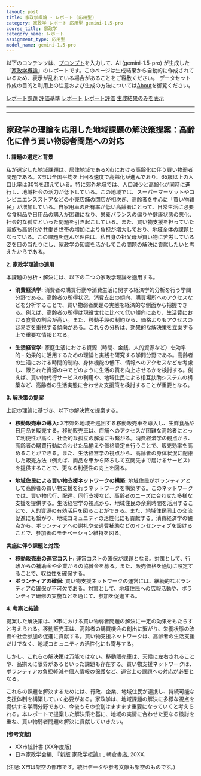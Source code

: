 ```yaml
---
layout: post
title: 家政学概論 - レポート (応用型)
category: 家政学 レポート 応用型 gemini-1.5-pro
course_title: 家政学
category_name: レポート
assignment_type: 応用型
model_name: gemini-1.5-pro
---
```


以下のコンテンツは、[プロンプト](http://127.0.0.1:8000/generated/家政学/gemini-1.5-pro/prompt_レポート-応用型.md)を入力して、AI (gemini-1.5-pro) が生成した「[家政学概論](/contents/家政学/)」のレポートです。このページは生成結果から自動的に作成されているため、表示が乱れている場合があることをご容赦ください。
データセット作成の目的と利用上の注意および生成の方法については[About](/About)を御覧ください。

[レポート課題](../レポート課題-応用型)
[評価基準](../評価基準-応用型)
[レポート](../レポート-応用型)
[レポート評価](../レポート評価-応用型)
[生成結果のみを表示](http://127.0.0.1:8000/generated/家政学/gemini-1.5-pro/レポート-応用型.md)
  

***
***
  
## 家政学の理論を応用した地域課題の解決策提案：高齢化に伴う買い物弱者問題への対応

**1. 課題の選定と背景**

私が選定した地域課題は、居住地域であるX市における高齢化に伴う買い物弱者問題である。X市は全国平均を上回る速度で高齢化が進んでおり、65歳以上の人口比率は30%を超えている。特に郊外地域では、人口減少と高齢化が同時に進行し、地域社会の活力が低下している。この地域では、スーパーマーケットやコンビニエンスストアなどの小売店舗の閉店が相次ぎ、高齢者を中心に「買い物難民」が増加している。自家用車の所有率が低い高齢者にとって、日常生活に必要な食料品や日用品の購入が困難になり、栄養バランスの偏りや健康状態の悪化、社会的な孤立といった問題を引き起こしている。また、買い物支援を担っていた家族も高齢化や共働き世帯の増加により負担が増大しており、地域全体の課題となっている。この課題を選んだ理由は、私自身の祖父母が買い物に苦労している姿を目の当たりにし、家政学の知識を活かしてこの問題の解決に貢献したいと考えたからである。

**2. 家政学理論の適用**

本課題の分析・解決には、以下の二つの家政学理論を適用する。

* **消費経済学:** 消費者の購買行動や消費生活に関する経済学的分析を行う学問分野である。高齢者の所得状況、消費支出の傾向、購買場所へのアクセスなどを分析することで、買い物弱者問題の実態を経済的な側面から把握できる。例えば、高齢者の所得は現役世代に比べて低い傾向にあり、生活費における食費の割合が高い。また、移動手段の制約から、価格よりもアクセスの容易さを重視する傾向がある。これらの分析は、効果的な解決策を立案する上で重要な情報となる。

* **生活経営学:** 家庭生活における資源（時間、金銭、人的資源など）を効率的・効果的に活用するための理論と実践を研究する学問分野である。高齢者の生活における時間的制約、身体機能の低下、情報へのアクセスなどを考慮し、限られた資源の中でどのように生活の質を向上させるかを検討する。例えば、買い物代行サービスの利用や、地域住民による相互扶助システムの構築など、高齢者の生活実態に合わせた支援策を検討することが重要となる。

**3. 解決策の提案**

上記の理論に基づき、以下の解決策を提案する。

* **移動販売車の導入:** X市郊外地域を巡回する移動販売車を導入し、生鮮食品や日用品を販売する。移動販売車は、店舗へのアクセスが困難な高齢者にとって利便性が高く、社会的な孤立の解消にも繋がる。消費経済学の観点から、高齢者の購買行動に合わせた品揃えや価格設定を行うことで、販売効率を高めることができる。また、生活経営学の視点から、高齢者の身体状況に配慮した販売方法（例えば、商品を車から降ろして玄関先まで届けるサービス）を提供することで、更なる利便性の向上を図る。

* **地域住民による買い物支援ネットワークの構築:** 地域住民がボランティアとして高齢者の買い物支援を行うネットワークを構築する。このネットワークでは、買い物代行、配達、同行支援など、高齢者のニーズに合わせた多様な支援を提供する。生活経営学の視点から、地域住民の余剰時間を活用することで、人的資源の有効活用を図ることができる。また、地域住民同士の交流促進にも繋がり、地域コミュニティの活性化にも貢献する。消費経済学の観点から、ボランティアへの謝礼や交通費補助などのインセンティブを設けることで、参加者のモチベーション維持を図る。

**実施に伴う課題と対策:**

* **移動販売車の運営コスト:** 運営コストの確保が課題となる。対策として、行政からの補助金や企業からの協賛金を募る。また、販売価格を適切に設定することで、収益性を確保する。
* **ボランティアの確保:** 買い物支援ネットワークの運営には、継続的なボランティアの確保が不可欠である。対策として、地域住民への広報活動や、ボランティア研修の実施などを通じて、参加を促進する。

**4. 考察と結論**

提案した解決策は、X市における買い物弱者問題の解決に一定の効果をもたらすと考えられる。移動販売車は、高齢者の購買機会の創出に繋がり、栄養状態の改善や社会参加の促進に貢献する。買い物支援ネットワークは、高齢者の生活支援だけでなく、地域コミュニティの活性化にも寄与する。

しかし、これらの解決策は万能ではない。移動販売車は、天候に左右されることや、品揃えに限界があるといった課題も存在する。買い物支援ネットワークは、ボランティアの負担軽減や個人情報の保護など、運営上の課題への対応が必要となる。

これらの課題を解決するためには、行政、企業、地域住民が連携し、持続可能な支援体制を構築していく必要がある。家政学は、地域課題の解決に多様な視点を提供する学問分野であり、今後もその役割はますます重要になっていくと考えられる。本レポートで提案した解決策を基に、地域の実情に合わせた更なる検討を重ね、買い物弱者問題の解決に貢献していきたい。


**(参考文献)**

* XX市統計書 (XX年度版)
* 日本家政学会編, 『新版 家政学概論』, 朝倉書店, 20XX.


(注記: X市は架空の都市です。統計データや参考文献も架空のものです。)

